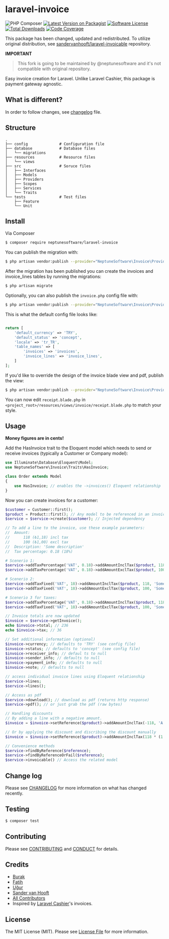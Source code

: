 # laravel-invoice

![PHP Composer](https://github.com/neptunesoftware/laravel-invoice/workflows/PHP%20Composer/badge.svg)
[![Latest Version on Packagist][ico-version]][link-packagist]
[![Software License][ico-license]](LICENSE.md)
[![Total Downloads][ico-downloads]][link-downloads]
[![Code Coverage](https://scrutinizer-ci.com/g/neptunesoftware/laravel-invoice/badges/coverage.png?b=master)](https://scrutinizer-ci.com/g/neptunesoftware/laravel-invoice/?branch=master)

This package has been changed, updated and redistributed.
To utilize original distribution, see [sandervanhooft/laravel-invoicable](https://github.com/sandervanhooft/laravel-invoicable)
repository.

**IMPORTANT**
> This fork is going to be maintained by @neptunesoftware and 
> it's not compatible with original repository.

Easy invoice creation for Laravel. Unlike Laravel Cashier, this package is payment gateway agnostic.

## What is different?

In order to follow changes, see [changelog](CHANGELOG.md) file.

## Structure

```
.
├── config              # Configuration file
├── database            # Database files
│   └── migrations      
├── resources           # Resource files 
│   └── views           
├── src                 # Soruce files
│   ├── Interfaces      
│   ├── Models          
│   ├── Providers       
│   ├── Scopes          
│   ├── Services        
│   └── Traits          
└── tests               # Test files
    ├── Feature         
    └── Unit            
```

## Install

Via Composer

``` bash
$ composer require neptunesoftware/laravel-invoice
```

You can publish the migration with:

``` bash
$ php artisan vendor:publish --provider="NeptuneSoftware\Invoice\Providers\InvoiceServiceProvider" --tag="migrations"
```

After the migration has been published you can create the invoices and invoice_lines tables by running the migrations:

``` bash
$ php artisan migrate
```

Optionally, you can also publish the `invoice.php` config file with:

``` bash
$ php artisan vendor:publish --provider="NeptuneSoftware\Invoice\Providers\InvoiceServiceProvider" --tag="config"
```

This is what the default config file looks like:

``` php

return [
    'default_currency' => 'TRY',
    'default_status' => 'concept',
    'locale' => 'tr_TR',
    'table_names' => [
        'invoices' => 'invoices',
        'invoice_lines' => 'invoice_lines',
    ]
];
```

If you'd like to override the design of the invoice blade view and pdf, publish the view:

``` bash
$ php artisan vendor:publish --provider="NeptuneSoftware\Invoice\Providers\InvoiceServiceProvider" --tag="views"
```

You can now edit `receipt.blade.php` in `<project_root>/resources/views/invoice/receipt.blade.php` to match your style.


## Usage

__Money figures are in cents!__

Add the HasInvoice trait to the Eloquent model which needs to send or receive invoices (typically a Customer or Company model):

``` php
use Illuminate\Database\Eloquent\Model;
use NeptuneSoftware\Invoice\Traits\HasInvoice;

class Order extends Model
{
    use HasInvoice; // enables the ->invoices() Eloquent relationship
}
```

Now you can create invoices for a customer:


``` php
$customer = Customer::first();
$product = Product::first(); // Any model to be referenced in an invoice line
$service = $service->create($customer); // Injected dependency 

// To add a line to the invoice, use these example parameters:
//  Amount:
//      118 (₺1,18) incl tax
//      100 (₺1,00) excl tax
//  Description: 'Some description'
//  Tax percentage: 0.18 (18%)

# Scenerio 1:
$service->addTaxPercentage('VAT', 0.18)->addAmountInclTax($product, 118, 'Some description');
$service->addTaxPercentage('VAT', 0.18)->addAmountExclTax($product, 100, 'Some description');

# Scenerio 2:
$service->addTaxFixed('VAT', 18)->addAmountInclTax($product, 118, 'Some description');
$service->addTaxFixed('VAT', 18)->addAmountExclTax($product, 100, 'Some description');

# Scenerio 3 for taxes:
$service->addTaxPercentage('VAT', 0.18)->addAmountInclTax($product, 118, 'Some description');
$service->addTaxFixed('VAT', 18)->addAmountExclTax($product, 100, 'Some description');

// Invoice totals are now updated
$invoice = $service->getInvoice();
echo $invoice->total; // 236
echo $invoice->tax; // 36

// Set additional information (optional)
$invoice->currency; // defaults to 'TRY' (see config file)
$invoice->status; // defaults to 'concept' (see config file)
$invoice->receiver_info; // defaul ts to null
$invoice->sender_info; // defaults to null
$invoice->payment_info; // defaults to null
$invoice->note; // defaults to null

// access individual invoice lines using Eloquent relationship
$service->lines;
$service->lines();

// Access as pdf
$service->download(); // download as pdf (returns http response)
$service->pdf(); // or just grab the pdf (raw bytes)

// Handling discounts
// By adding a line with a negative amount.
$invoice = $invoice->setReference($product)->addAmountInclTax(-118, 'A nice discount', 0.18);

// Or by applying the discount and discribing the discount manually
$invoice = $invoice->setReference($product)->addAmountInclTax(118 * (1 - 0.30), 'Product XYZ incl 30% discount', 0.18);

// Convenience methods
$service->findByReference($reference);
$service->findByReferenceOrFail($reference);
$service->invoicable() // Access the related model
```


## Change log

Please see [CHANGELOG](CHANGELOG.md) for more information on what has changed recently.

## Testing

``` bash
$ composer test
```

## Contributing

Please see [CONTRIBUTING](CONTRIBUTING.md) and [CONDUCT](CONDUCT.md) for details.

## Credits
- [Burak](https://github.com/ikidnapmyself)
- [Fatih](https://github.com/kablanfatih)
- [Uğur](https://github.com/ugurdnlr)
- [Sander van Hooft](https://github.com/sandervanhooft)
- [All Contributors][link-contributors]
- Inspired by [Laravel Cashier](https://github.com/laravel/cashier)'s invoices.

## License

The MIT License (MIT). Please see [License File](LICENSE.md) for more information.

[ico-version]: https://img.shields.io/packagist/v/neptunesoftware/laravel-invoice.svg
[ico-license]: https://img.shields.io/badge/license-MIT-brightgreen.svg
[ico-downloads]: https://img.shields.io/packagist/dt/neptunesoftware/laravel-invoice.svg

[link-packagist]: https://packagist.org/packages/neptunesoftware/laravel-invoice
[link-downloads]: https://packagist.org/packages/neptunesoftware/laravel-invoice
[link-contributors]: ../../contributors
